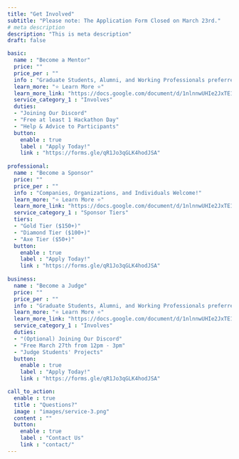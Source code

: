 ```yaml
---
title: "Get Involved"
subtitle: "Please note: The Application Form Closed on March 23rd."
# meta description
description: "This is meta description"
draft: false

basic:
  name : "Become a Mentor"
  price: ""
  price_per : ""
  info : "Graduate Students, Alumni, and Working Professionals preferred"
  learn_more: "⭐ Learn More ⭐" 
  learn_more_link: "https://docs.google.com/document/d/1nlnnwUHIe2JxTE1lQAEX-FoZuqhwfI_vTXlBp2c1v1s/edit?usp=sharing"
  service_category_1 : "Involves"
  duties:
  - "Joining Our Discord"
  - "Free at least 1 Hackathon Day"
  - "Help & Advice to Participants"
  button:
    enable : true
    label : "Apply Today!"
    link : "https://forms.gle/qR1Jo3qGLK4hodJSA"
    
professional:
  name : "Become a Sponsor"
  price: ""
  price_per : ""
  info : "Companies, Organizations, and Individuals Welcome!"
  learn_more: "⭐ Learn More ⭐" 
  learn_more_link: "https://docs.google.com/document/d/1nlnnwUHIe2JxTE1lQAEX-FoZuqhwfI_vTXlBp2c1v1s/edit?usp=sharing"
  service_category_1 : "Sponsor Tiers"
  tiers:
  - "Gold Tier ($150+)"
  - "Diamond Tier ($100+)"
  - "Axe Tier ($50+)"
  button:
    enable : true
    label : "Apply Today!"
    link : "https://forms.gle/qR1Jo3qGLK4hodJSA"
    
business:
  name : "Become a Judge"
  price: ""
  price_per : ""
  info : "Graduate Students, Alumni, and Working Professionals preferred"
  learn_more: "⭐ Learn More ⭐" 
  learn_more_link: "https://docs.google.com/document/d/1nlnnwUHIe2JxTE1lQAEX-FoZuqhwfI_vTXlBp2c1v1s/edit?usp=sharing"
  service_category_1 : "Involves"
  duties:
  - "(Optional) Joining Our Discord"
  - "Free March 27th from 12pm - 3pm"
  - "Judge Students' Projects"
  button:
    enable : true
    label : "Apply Today!"
    link : "https://forms.gle/qR1Jo3qGLK4hodJSA"

call_to_action:
  enable : true
  title : "Questions?"
  image : "images/service-3.png"
  content : ""
  button:
    enable : true
    label : "Contact Us"
    link : "contact/"
---
```

